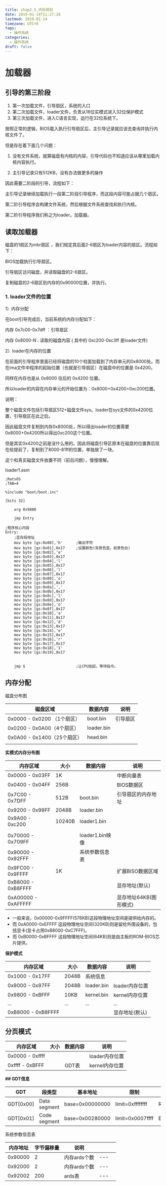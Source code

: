 ```yaml
---
title: chap2.5_内存规划
date: 2019-01-14T11:27:28
lastmod: 2019-01-14
timezone: UTC+8
tags:
  - 操作系统
categories:
  - 操作系统
draft: false
---
```






# 加载器

## 引导的第三阶段

1. 第一次加载文件，引导扇区，系统的入口
2. 第二次加载文件，loader文件，负责从16位实模式进入32位保护模式
3. 第三次加载文件，进入C语言实现，运行在32位系统下。



按照正常的逻辑，BIOS载入执行引导扇区后，主引导记录就应该去查询并执行内核文件了。

但是存在着下面几个问题：

1. 没有文件系统，就算磁盘有内核的内容，引导代码也不知道应该从哪里加载内核内容执行。

2. 主引导记录只有512KB，没有办法做更多的操作

因此需要二阶段的引导，流程如下：

主引导记录继续加载执行一段第二阶段引导程序，而这段内容可能占据几个扇区。

第二阶引导程序会构建文件系统，然后根据文件系统查找和执行内核。


第二阶引导程序我们称之为loader。加载器。

## 读取加载器

磁盘的1扇区为mbr扇区 ，我们规定其后面2-6扇区为loader内容的扇区。流程如下：

BIOS加载执行引导扇区。

引导扇区访问磁盘，并读取磁盘的2-6扇区。


复制磁盘的2-6扇区到内存的0x90000位置，并执行。

### 1. loader文件的位置

1）内存分配

在boot引导完成后，当前系统的内存分配如下：

内存 0x7c00-0x7dff ：引导扇区

内存 0x8000-N      : 读取的磁盘内容 ( 其中的 0xc200-0xc3ff 是loader文件)

2）loader在内存的位置

在前面的引导程序里面已经将磁盘的10个柱面加载到了内存单元的0x8000处。而在ima文件中程序的起始位置（也就是引导扇区）在磁盘中的位置是 0x4200。

同样在内存也是从 0x8000 往后的 0x4200 位置。

所以loader的内容在内存单元的开始位置为：0x8000+0x4200=0xc200位置。

说明：

整个磁盘文件包括引导扇区512+磁盘文件sys。loader在sys文件的0x4200位置，引导扇区在此之后。

因此磁盘文件复制到内存0x8000处，所以得出loader的位置需要0x8000+0x4200所以得出0xc200这个位置。

但是其实0x4200之前是没什么用的。因此将磁盘引导区原本在磁盘的位置靠后现在给提前了，复制到了8000-81ff的位置，单独放了一块。

这个和真实磁盘文件放置不同（前后问题），慢慢理解。



loader1.asm

```
;RatsOS
;TAB=4

%include "boot/boot.inc"

[bits 32]

    org 0x9800

    jmp Entry

;程序核心内容
Entry:
	;显存段地址
	mov byte [gs:0x00],'h'      ;输出字符
	mov byte [gs:0x01],0x17     ;设置颜色(背景色蓝，前景色白)
	mov byte [gs:0x02],'e'
	mov byte [gs:0x03],0x17
	mov byte [gs:0x04],'l'
	mov byte [gs:0x05],0x17
	mov byte [gs:0x06],'l'
	mov byte [gs:0x07],0x17
	mov byte [gs:0x08],'o'
	mov byte [gs:0x09],0x17
	mov byte [gs:0x0a],','
	mov byte [gs:0x0b],0x17
	mov byte [gs:0x0c],'l'
	mov byte [gs:0x0d],0x17
	mov byte [gs:0x0e],'o'
	mov byte [gs:0x0f],0x17
	mov byte [gs:0x10],'a'
	mov byte [gs:0x11],0x17
	mov byte [gs:0x12],'d'
	mov byte [gs:0x13],0x17
	mov byte [gs:0x14],'e'
	mov byte [gs:0x15],0x17
	mov byte [gs:0x16],'r'
	mov byte [gs:0x17],0x17
	mov byte [gs:0x18],'1'
	mov byte [gs:0x19],0x17


	jmp $                     	;让CPU挂起，等待指令。

```



## 内存分配

磁盘分布图

| 磁盘区域                    | 数据内容   | 说明     |
| --------------------------- | ---------- | -------- |
| 0x0000 - 0x0200 （1个扇区） | boot.bin   | 引导扇区 |
| 0x0200 - 0x0A00（4个扇区）  | loader.bin |          |
| 0x0A00 - 0x1400（25个扇区） | head.bin   |          |
|                             |            |          |

**实模式内存分布图**

| 内存区域            | 大小   | 数据内容        | 说明                   |
| ------------------- | ------ | --------------- | ---------------------- |
| 0x0000 - 0x03FF     | 1K     |                 | 中断向量表             |
| 0x0400 - 0x04FF     | 256B   |                 | BIOS数据区             |
| 0x7C00 - 0x7DFF     | 512B   | boot.bin        | 引导扇区的内存地址     |
| 0x9200 - 0x99FF     | 2048B  | loader.bin      |                        |
| 0x9A00 - 0xc200     | 10240B | loader1.bin     |                        |
|                     |        |                 |                        |
| 0x70000 - 0x709FF   |        | loader1.bin映像 |                        |
| 0x90000 - 0x92FFF |        | 系统参数信息表 |                        |
| 0x9FC00 - 0x9FFFF   | 1K     |                 | 扩展BISO数据区域       |
| 0xB8000 - 0xB8FFFF  |        |                 | 显存地址(默认)         |
| 0xA00000 - 0xAFFFFF |        |                 | 显存地址64KB(图形模式) |



* 一般来说，0x00000-0x9FFFF(576KB)这段物理地址空间是提供给内存的。
* 而 0xA0000-0xEFFFF 这段物理地址空间(320KB)则是留给外围设备的，包括显卡(显卡占用0xB8000-0xC7FFF)。
* 而 0xB0000-0xBFFFF 这段物理地址空间(64KB)则是由主板的ROM-BIOS芯片提供。



**保护模式**

| 内存区域            | 大小   | 数据内容        | 说明                   |
| ------------------| ------ | --------------- | ---------------------- |
| 0x1000 - 0x17FF     | 2048B  | 系统信息 |        |
| 0x9000 - 0x97FF     | 2048B  | loader.bin      | loader内存位置       |
| 0x9800 - 0xBFFF     | 10KB  | kernel.bin      | kernel内存位置       |
|    ...              |  ...  |      ...   |    ...  |
| 0xB8000 - 0xB8FFFF  |        |                 | 显存地址(默认)         |



## 分页模式
| 内存区域            | 大小   | 数据内容        | 说明                   |
| ------------------| ------ | --------------- | ---------------------- |
| 0x0000 - 0xffff    |  |       | loader内存位置       |
| 0xffff  - 0xBFFF     |  | GDT表      | kernel内存位置       |





**## GDT信息**



| GDT           | 段类型   | 基本地址        | 限制                   | 属性|
| -------------------| ------ | --------------- | ---------------------- |------ |
| GDT[0x00]    | Data segment|base=0x00000000  | limit=0xffffffff     | Read/Write |
| GDT[0x01]    | Code segment|base=0x00280000  | limit=0x0007ffff   |  Execute/Read |


系统参数信息表

|内存地址| 字节偏移量  | 说明 |  |  |
|---	|---		|---	|---|---|
|0x90000| 2|内存ards个数|---|
|0x92000| 2|内存ards个数|---|
|0x92002| 200|ards表|---|





